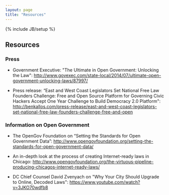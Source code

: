 ```yaml
---
layout: page
title: "Resources"
---
```

{% include JB/setup %}

## Resources

### Press

* Government Executive: "The Ultimate in Open Government: Unlocking the Law": http://www.govexec.com/state-local/2014/07/ultimate-open-government-unlocking-laws/87997/

* Press release: “East and West Coast Legislators Set National Free Law Founders Challenge: Free and Open Source Platform for Governing Civic Hackers Accept One Year Challenge to Build Democracy 2.0 Platform": http://benkallos.com/press-release/east-and-west-coast-legislators-set-national-free-law-founders-challenge-free-and-open

### Information on Open Government

* The OpenGov Foundation on “Setting the Standards for Open Government Data”: http://www.opengovfoundation.org/setting-the-standards-for-open-government-data/

* An in-depth look at the process of creating Internet-ready laws in Chicago: http://www.opengovfoundation.org/the-virtuous-pipeline-producing-chicagos-internet-ready-laws/

* DC Chief Counsel David Zvenyach on "Why Your City Should Upgrade to Online, Decoded Laws": https://www.youtube.com/watch?v=3JKO70wdfb8
